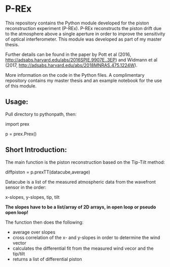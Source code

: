 
# P-REx

This repository contains the Python module developed for the piston reconstruction experiment (P-REx).
P-REx reconstructs the piston drift due to the atmosphere above a single aperture in order to improve the sensitivity of optical interferometer. This module was developed as part of my master thesis.

Further details can be found in the paper by Pott et al (2016, http://adsabs.harvard.edu/abs/2016SPIE.9907E..3EP) and Widmann et al (2017, http://adsabs.harvard.edu/abs/2018MNRAS.475.1224W).

More information on the code in the Python files.
A complimentary repository contains my master thesis and an example notebook for the use of this module. 



## Usage:

Pull directory to pythonpath, then:

import prex

p = prex.Prex()



## Short Introduction:

The main function is the piston reconstruction based on the Tip-Tilt method:

diffpiston = p.prexTT(datacube,average)

Datacube is a list of the measured atmospheric data from the wavefront sensor in the order:

x-slopes, y-slopes, tip, tilt

**The slopes have to be a list/array of 2D arrays, in open loop or pseudo open loop!**

The function then does the following:

- average over slopes
- cross correlation of the x- and y-slopes in order to determine the wind vector
- calculates the differential fit from the measured wind vecor and the tip/tilt
- returns a list of differential piston
